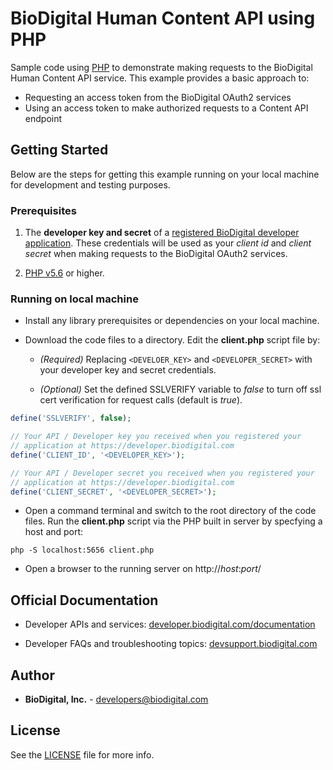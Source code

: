 ﻿BioDigital Human Content API using PHP 
========



Sample code using [PHP](https://secure.php.net/) to demonstrate making requests to the BioDigital Human Content API service.  This example provides a basic approach to:

* Requesting an access token from the BioDigital OAuth2 services
* Using an access token to make authorized requests to a Content API endpoint



## Getting Started

Below are the steps for getting this example running on your local machine for development and testing purposes.

### Prerequisites

1.  The **developer key and secret** of a [registered BioDigital developer application](https://devsupport.biodigital.com/hc/en-us/articles/234450188-How-to-register-my-App).  These credentials will be used as your *client id* and *client secret* when making requests to the BioDigital OAuth2 services.

2. [PHP v5.6](https://secure.php.net/downloads.php) or higher.  


### Running on local machine

* Install any library prerequisites or dependencies on your local machine.

*  Download the code files to a directory.  Edit the **client.php** script file by:

   * _(Required)_  Replacing `<DEVELOER_KEY>` and `<DEVELOPER_SECRET>` with your developer key and secret credentials.

	* _(Optional)_  Set the defined SSLVERIFY variable to *false* to turn off ssl cert verification for request calls (default is *true*). 


```php
define('SSLVERIFY', false);  

// Your API / Developer key you received when you registered your
// application at https://developer.biodigital.com
define('CLIENT_ID', '<DEVELOPER_KEY>');

// Your API / Developer secret you received when you registered your
// application at https://developer.biodigital.com
define('CLIENT_SECRET', '<DEVELOPER_SECRET>');
```

*  Open a command terminal and switch to the root directory of the code files.  Run the **client.php** script via the PHP built in server by specfying a host and port:  

```
php -S localhost:5656 client.php
```

* Open a browser to the running server on http://_host_:_port_/    
  
  

## Official Documentation

* Developer APIs and services:   [developer.biodigital.com/documentation](https://developer.biodigital.com/documentation)

* Developer FAQs and troubleshooting topics:  [devsupport.biodigital.com](https://devsupport.biodigital.com)


## Author

* **BioDigital, Inc.** - developers@biodigital.com


## License

See the [LICENSE](https://github.com/biodigital-inc/bdhuman-contentapi/blob/master/LICENSE) file for more info.


